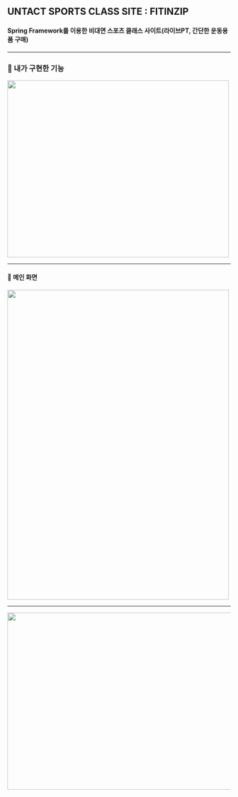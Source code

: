 ## UNTACT SPORTS CLASS SITE : FITINZIP
#### Spring Framework를 이용한 비대면 스포츠 클래스 사이트(라이브PT, 간단한 운동용품 구매)

-----------
### 📍 내가 구현한 기능
<img src="https://user-images.githubusercontent.com/73566078/120486577-28435200-c3f0-11eb-99d5-8487425e2f40.png" width="500" height="400">

---------
#### 📍 메인 화면
<img src="https://user-images.githubusercontent.com/73566078/120487508-ff6f8c80-c3f0-11eb-9557-7476af3844e1.png" width="500" height="700">

-----------

<img src="https://user-images.githubusercontent.com/73566078/120486277-de5a6c00-c3ef-11eb-99bc-23fd95b1b26d.png" width="700" height="400">

